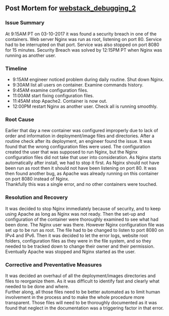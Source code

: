 ## Post Mortem for [webstack_debugging_2](../0x11-web_stack_debugging_2/)  

### Issue Summary  

At 9:15AM PT on 03-10-2017 it was found a security breach in one of the containers. 
Web server Nginx was run as root, listening on port 80. Service had to be interrupted on that port.
Service was also stopped on port 8080 for 15 minutes.
Security Breach was solved by 12:15PM PT when Nginx was running as another user.  

### Timeline

- 9:15AM engineer noticed problem during daily routine. Shut down Nginx.  
- 9:30AM list all users on container. Examine commands history.  
- 9:45AM examine configuration files.
- 11:00AM start fixing configuration files. 
- 11:45AM stop Apache2. Container is now out.  
- 12:00PM restart Nginx as another user. Check all is running smoothly.  

### Root Cause  

Earlier that day a new container was configured improperly due to lack of order and information in deployment/image files and directories.
After a routine check after its deployment, an engineer found the issue. It was found that the wrong configuration files were used.
The configuration created the user that was supposed to run Nginx, but the Nginx configuration files did not take that user into 
consideration. As Nginx starts automatically after install, we had to stop it first. 
As Nginx should not have been run as root then it should not have been listening on port 80. It was then found another bug,
as Apache was already running on this container on port 8080 instead of Nginx.  
Thankfully this was a single error, and no other containers were touched.

### Resolution and Recovery

It was decided to stop Nginx immediately because of security, and to keep using Apache as long as Nginx was not ready.
Then the set-up and configuration of the container were thoroughly examined to see what had been done. The Nginx user was there.
However Nginx configuration file was set up to be run as root. The file had to be changed to listen to port 8080 on IPv4 and IPv6.
Then it was decided to let the error logs, website root folders, configuration files as they were in the file system, and so they needed to be
tracked down to change their owner and their permission. Eventually Apache was stopped and Nginx started as the user.  

### Corrective and Preventative Measures

It was decided an overhaul of all the deployment/images directories and files to reorganize them. As it was difficult to identify
fast and clearly what needed to be done and where.  
Further along, all those files need to be better automated as to limit human involvement in the process and to make the whole procedure more transparent.
Those files will need to be thoroughly documented as it was found that neglect in the documentation was a triggering factor in that error.
